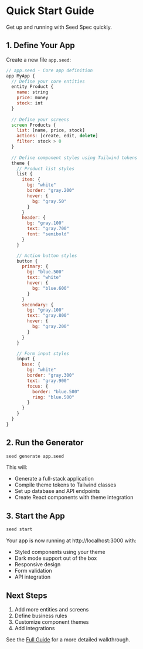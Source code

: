 # Quick Start Guide

Get up and running with Seed Spec quickly.

## 1. Define Your App

Create a new file `app.seed`:

```javascript
// app.seed - Core app definition
app MyApp {
  // Define your core entities
  entity Product {
    name: string
    price: money
    stock: int
  }
  
  // Define your screens
  screen Products {
    list: [name, price, stock]
    actions: [create, edit, delete]
    filter: stock > 0
  }
  
  // Define component styles using Tailwind tokens
  theme {
    // Product list styles
    list {
      item: {
        bg: "white"
        border: "gray.200"
        hover: {
          bg: "gray.50"
        }
      }
      header: {
        bg: "gray.100"
        text: "gray.700"
        font: "semibold"
      }
    }

    // Action button styles
    button {
      primary: {
        bg: "blue.500"
        text: "white"
        hover: {
          bg: "blue.600"
        }
      }
      secondary: {
        bg: "gray.100"
        text: "gray.800"
        hover: {
          bg: "gray.200"
        }
      }
    }

    // Form input styles
    input {
      base: {
        bg: "white"
        border: "gray.300"
        text: "gray.900"
        focus: {
          border: "blue.500"
          ring: "blue.500"
        }
      }
    }
  }
}
```

## 2. Run the Generator

```bash
seed generate app.seed
```

This will:
- Generate a full-stack application
- Compile theme tokens to Tailwind classes
- Set up database and API endpoints
- Create React components with theme integration

## 3. Start the App

```bash
seed start
```

Your app is now running at http://localhost:3000 with:
- Styled components using your theme
- Dark mode support out of the box
- Responsive design
- Form validation
- API integration

## Next Steps

1. Add more entities and screens
2. Define business rules
3. Customize component themes
4. Add integrations

See the [Full Guide](first-app.md) for a more detailed walkthrough.
